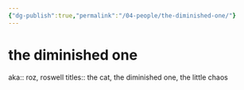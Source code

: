 ```yaml
---
{"dg-publish":true,"permalink":"/04-people/the-diminished-one/"}
---
```


# the diminished one

aka:: roz, roswell
titles:: the cat, the diminished one, the little chaos